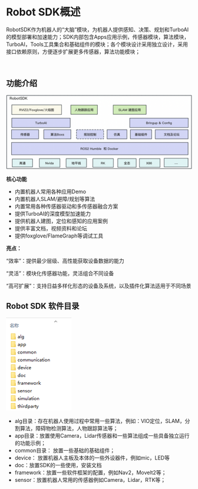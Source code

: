 # Robot SDK概述

RobotSDK作为机器人的“大脑”模块，为机器人提供感知、决策、规划和TurboAI的模型部署和加速能力；SDK内部包含Apps应用示例，传感器模块，算法模块，TurboAI，Tools工具集合和基础组件的模块；各个模块设计采用独立设计，采用接口依赖原则，方便逐步扩展更多传感器，算法功能模块；

<br>

## 功能介绍

![frame](image/robot_sdk_frame.png)


**核心功能**

* 内置机器人常用各种应用Demo
* 内置机器人SLAM/避障/规划等算法
* 内置常用各种传感器驱动和多传感器融合方案
* 提供TurboAI的深度模型加速能力
* 提供机器人建图，定位和感知的应用案例
* 提供丰富文档，视频资料和论坛
* 提供foxglove/FlameGraph等调试工具

**亮点：**

“效率”：提供最少层级、高性能获取设备数据的能力

“灵活”：模块化传感器功能，灵活组合不同设备

“高可扩展”：支持日益多样化形态的设备及系统，以及插件化算法适用于不同场景

## Robot SDK 软件目录

![sdk_path.png](image/sdk_path.png)

* alg目录：存在机器人使用过程中常用一些算法，例如：VIO定位，SLAM，分割算法，障碍物检测算法，人物跟踪算法等；
* app目录：放置使用Camera，Lidar传感器和一些算法组成一些具备独立运行的功能示例；
* common目录： 放置一些基础的基础组件；
* device： 放置机器人主板及本体的一些外设器件，例如mic，LED等
* doc：放置SDK的一些使用，安装文档
* framework：放置一些软件框架的配置，例如Nav2，Movelt2等；
* sensor：放置机器人常用的传感器例如Camera，Lidar，RTK等；
